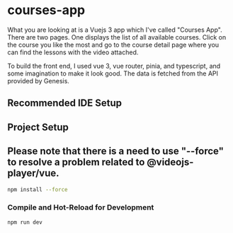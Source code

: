 # courses-app

What you are looking at is a Vuejs 3 app which I've called "Courses App". There are two pages. One displays the list of all available courses. Click on the course you like the most and go to the course detail page where you can find the lessons with the video attached.

To build the front end, I used vue 3, vue router, pinia, and typescript, and some imagination to make it look good. The data is fetched from the API provided by Genesis.

## Recommended IDE Setup

## Project Setup

 <h2>Please note that there is a need to use "--force" to resolve a problem related to @videojs-player/vue.</h2>

```sh
npm install --force
```

### Compile and Hot-Reload for Development

```sh
npm run dev
```
